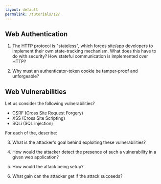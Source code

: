 ```yaml
---
layout: default
permalink: /tutorials/12/
---
```


## Web Authentication

1. The HTTP protocol is "stateless", which forces site/app developers to implement their own state-tracking mechanism. What does this have to do with security? How stateful communication is implemented over HTTP?

2. Why must an authenticator-token cookie be tamper-proof and unforgeable?

## Web Vulnerabilities

Let us consider the following vulnerabilities?

- CSRF (Cross Site Request Forgery)
- XSS (Cross Site Scripting)
- SQLi (SQL injection)

For each of the, describe:

3. What is the attacker's goal behind exploiting these vulnerabilities?

4. How would the attacker detect the presence of such a vulnerability in a given web application?

5. How would the attack being setup?

6. What gain can the attacker get if the attack succeeds?